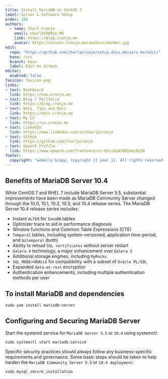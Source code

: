 ```yaml
---
title: Install MariaDB on CentOS 7
label: Server & Software Setup
order: 100
authors:
  - name: Charl Cronje
    email: charl@CRONje.ME
    link: https://blog.cronje.me
    avatar: https://assets.cronje.me/avatars/darker.jpg
edit:
  repo: "https://github.com/charlpcronje/setup.docs.devserv.me/edit/"
  base: /src
  branch: main
  label: Edit on GitHub
editor:
  enabled: false
favicon: favicon.png
links:
- text: Dashboard
  link: https://nav.cronje.me
- text: Blog / Portfolio
  link: https://blog.cronje.me
- text: Wiki, Tips and Docs 
  link: https://docs.cronje.me
- text: My CV
  link: https://cv.cronje.me
- text: LinkedIn
  link: https://www.linkedin.com/in/charlpcronje
- text: GitHub
  link: https://github.com/charlpcronje
- text: Upwork Profile
  link: https://www.upwork.com/freelancers/~01ccb1439024ec9c50
footer:
  copyright: "webAlly &copy; Copyright {{ year }}. All rights reserved."
---
```

<script type="text/javascript">(function(w,s){var e=document.createElement("script");e.type="text/javascript";e.async=true;e.src="https://cdn.pagesense.io/js/webally/f2527eebee974243853bcd47b32631f4.js";var x=document.getElementsByTagName("script")[0];x.parentNode.insertBefore(e,x);})(window,"script");</script>


## Benefits of MariaDB Server 10.4

While CentOS 7 and RHEL 7 include MariaDB Server 5.5, substantial improvements have been made as MariaDB Community Server changed through the 10.0, 10.1, 10.2, 10.3, and 10.4 release series. The MariaDB Server 10.4 release series includes:

- Instant `ALTER` for `InnoDB` tables
- Optimizer trace to aid in performance diagnosis
- Window functions and Common Table Expressions (CTE)
- `Temporal` tables, including system-versioned, application time-period, and `bitemporal` (both)
- Ability to reload `SSL certificates` without server restart
- `Galera 4` technology, a major enhancement over `Galera 3`
- Additional storage engines, including `MyRocks`
- `SQL_MODE`=`ORACLE` for compatibility with a subset of `Oracle PL/SQL`
- Expanded `data-at-rest` encryption
- Authentication enhancements, including multiple authentication methods per user

## To install MariaDB and dependencies

```shell
sudo yum install mariadb-server
```

## Configuring and Securing MariaDB Server

Start the systemd service for `MariaDB Server 5.5` or `10.4` using systemctl:

```shell
sudo systemctl start mariadb.service
```

Specific security practices should always follow any business-specific requirements and governance. Some basic steps should be taken to help harden the `MariaDB Community Server 5.5` or `10.4 deployment`:

```shell
sudo mysql_secure_installation
```
